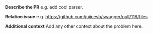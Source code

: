 **Describe the PR**
e.g. add cool parser.

**Relation issue**
e.g. https://github.com/juiicesb/swagger/pull/118/files

**Additional context**
Add any other context about the problem here.
